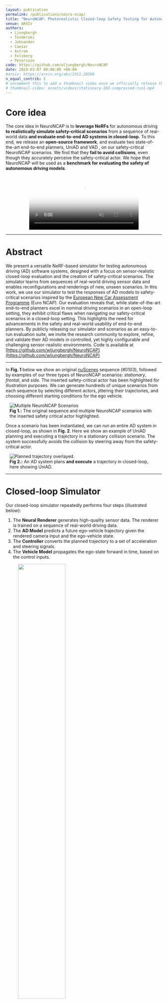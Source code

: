 ```yaml
---
layout: publication
permalink: /publications/neuro-ncap/
title: "NeuroNCAP: Photorealistic Closed-loop Safety Testing for Autonomous Driving"
venue: ARXIV
authors:
  - Ljungbergh
  - Tonderski
  - Johnander
  - Caesar
  - Astrom
  - Felsberg
  - Petersson
code: https://github.com/wljungbergh/NeuroNCAP
date: 2024-03-07 00:00:00 +00:00
#arxiv: https://arxiv.org/abs/2311.20260
n_equal_contrib: 2
# uncomment this to add a thumbnail video once we officially release the paper
# thumbnail-video: assets/videos/stationary-103-compressed-run1.mp4
---
```



# Core idea
The core idea in NeuroNCAP is to **leverage NeRFs** for autonomous driving <d-cite key="tonderski2023neurad"></d-cite> **to realistically simulate safety-critical scenarios** from a sequence of real-world data **and evaluate end-to-end AD systems in closed-loop**. To this end, we release an **open-source framework**, and evaluate two state-of-the-art end-to-end planners, UniAD <d-cite key="hu2023planning"></d-cite> and VAD <d-cite key="jiang2023vad"></d-cite>, on our safety-critical NeuroNCAP scenarios. We find that they **fail to avoid collisions**, even though they accurately perceive the safety-critical actor. We hope that NeuroNCAP will be used as a **benchmark for evaluating the safety of autonomous driving models**.

<div style="display: flex; align-items: center; justify-content: center;">
  <video controls loop muted playsinline style="width: 70%;" poster="assets/neuro-ncap-logo.png">
    <source src="assets/videos/teaser-video.mp4" type="video/mp4">
  </video>
</div>

---

# Abstract
We present a versatile NeRF-based simulator for testing autonomous driving (AD) software systems, designed with a focus on sensor-realistic closed-loop evaluation and the creation of safety-critical scenarios. The simulator learns from sequences of real-world driving sensor data and enables reconfigurations and renderings of new, unseen scenarios. In this work, we use our simulator to test the responses of AD models to safety-critical scenarios inspired by the [European New Car Assessment Programme](https://www.euroncap.com/en) (Euro NCAP). Our evaluation reveals that, while state-of-the-art end-to-end planners excel in nominal driving scenarios in an open-loop setting, they exhibit critical flaws when navigating our safety-critical scenarios in a closed-loop setting. This highlights the need for advancements in the safety and real-world usability of end-to-end planners. By publicly releasing our simulator and scenarios as an easy-to-run evaluation suite, we invite the research community to explore, refine, and validate their AD models in controlled, yet highly configurable and challenging sensor-realistic environments. Code is available at [https://github.com/wljungbergh/NeuroNCAP](https://github.com/wljungbergh/NeuroNCAP)

---

In <b>Fig. 1</b> below we show an original [nuScenes](https://www.nuscenes.org/) sequence (#0103), followed by examples of our three types of NeuroNCAP scenarios: <i>stationary</i>, <i>frontal</i>, and <i>side</i>. The inserted safety-critical actor has been highlighted for illustration purposes. We can generate hundreds of unique scenarios from each sequence by selecting different actors, jittering their trajectories, and choosing different starting conditions for the ego vehicle.


<div style="display:flex; justify-content: center;">
  <div style="width:95%;">
    <img src="assets/front-figure.png" alt="Multiple NeuroNCAP Scenarios"/>
    <figcaption><b>Fig 1.:</b> The original sequence and multiple NeuroNCAP scenarios with the inserted safety critical actor highlighted.</figcaption>
  </div>
</div>

Once a scenario has been instantiated, we can run an entire AD system in closed-loop, as shown in <b>Fig. 2</b>. Here we show an example of UniAD <d-cite key="hu2023planning"></d-cite> planning and executing a trajectory in a stationary collision scenario. The system successfully avoids the collision by steering away from the safety-critical actor.
<div style="display:flex; justify-content: center;">
  <div style="width:95%;">
    <img src="assets/ad-system-planning.png" alt="Planned trajectory overlayed."/>
    <figcaption><b>Fig 2.:</b> An AD system plans <b>and execute</b> a trajectory in closed-loop, here showing UniAD<d-cite key="hu2023planning"></d-cite>.</figcaption>
  </div>
</div>

---

# Closed-loop Simulator

Our closed-loop simulator repeatedly performs four steps (illustrated below):
1. The **Neural Renderer** generates high-quality sensor data. The renderer is trained on a sequence of real-world driving data.
2. The **AD Model** predicts a future ego-vehicle trajectory given the rendered camera input and the ego-vehicle state.
3. The **Controller** converts the planned trajectory to a set of acceleration and steering signals.
4. The **Vehicle Model** propagates the ego-state forward in time, based on the control inputs.

<figure class="figure__background">
  <img style="width: 60%; margin: 0 auto; mix-blend-mode: multiply; filter: brightness(1.05);" src="assets/animated_overview.gif"/>
</figure>


---

# NeuroNCAP Evaluation Protocol
In contrast to common evaluation practices – i.e., averaging performance across large-scale datasets – NeuroNCAP instead **focuses on a small set of carefully designed safety-critical scenarios**, designed such that any model that cannot successfully handle all of them, should be considered unsafe.
### Creating safety-critical scenarios
<div class="col-2">
<div class="col-2__left">
  <p>
   To create safety-critical, we have taken inspiration from the industry standard <a href="https://www.euroncap.com/">Euro NCAP</a> testing and define three types of scenarios, each characterized by the behavior of the actor that we are about to collide with: <i>stationary</i>, <i>frontal</i>, and <i>side</i>.
   </p>
   <p>
   In the stationary scenario, the actor is stationary in the current ego-vehicle trajectory, while in the frontal and side scenarios, the actor is moving towards the ego vehicle in a frontal or side collision course, respectively. In the stationary and side scenarios, a collision can be avoided either by stopping or by steering, while in the frontal scenario, a collision can only be avoided by steering.
  </p>
</div>

<div class="col-2__right" style="display: flex; justify-content: space-around;">
<div style="width: 30%;">
  <img src="assets/stationary.png" alt="Stationary Scenario Definition"/>
  <figcaption>(a) Stationary</figcaption>
</div>
<div style="width:30%;">
  <img src="assets/frontal.png" alt="Stationary Scenario Definition"/>
  <figcaption>(b) Frontal</figcaption>
</div>
<div style="width:30%;">
  <img src="assets/side.png" alt="Stationary Scenario Definition"/>
  <figcaption>(c) Side</figcaption>
</div>
</div>
</div>


### Creating *photo-realistic* safety-critical scenarios
From a sequence of real-world driving data, we train a neural rendering model <d-cite key="tonderski2023neurad"></d-cite> thus obtaining a digital clone of the original sequence. Subsequently, we can easily alter the scene (by moving/adding/removing actors) to create a safety-critical scenario and use the trained neural renderer to obtain photorealistic sensor data from new viewpoints. Below we show an example of a frontal collision scenario, where we have first **removed all the other actors** and then **inserted a safety-critical actor on a collision course** with the ego vehicle. The safety-critical actor was chosen to be the white/orange truck on the left of the original sequence.

<div style="display: flex; justify-content: space-around;">
{% include two_image_slider.html
  left_image="assets/original/frontal.png"
  right_image="assets/ncap/frontal.png"
  width="45"
  max-width="600px"
  max-height="340px"
  id="2"
  linkid="3"
  caption="Original vs frontal at t = T.  "
%}
{% include two_image_slider.html
  left_image="assets/original/frontal-t2.png"
  right_image="assets/ncap/frontal-t2.png"
  width="45"
  max-width="600px"
  max-height="340px"
  id="3"
  linkid="2"
  caption="Original vs frontal at t = T+Δ."
%}
</div>

### Creating *countless* photo-realistic safety-critical scenarios
We can generate multiple random instances from the same scenario by simply jittering attributes such as position and rotation, as well as the actor itself. Below we show three random runs of the same stationary scenario. Note that in the first two, we have maintained the same actor, while in the third we have changed the actor. Note that all of these scenarios are run in closed-loop, with UniAD <d-cite key="hu2023planning"></d-cite> as the driving system.
<div style="display: flex; flex-direction: column;">
<div style="display: flex; justify-content: center; align-items: start;">
  <video controls autoplay loop muted playsinline style="width: 100%;">
    <source src="assets/videos/stationary-compressed-concat.mp4" type="video/mp4">
    <source src="assets/videos/stationary-compressed-concat.webm" type="video/webm">
  </video>
</div>
<figcaption style="width: 100%;"> Three random runs of the same stationary scenario. </figcaption>
</div>

### Scoring safety-critical scenarios
For each scenario, a score is computed. A full score is achieved only by completely avoiding collision. Partial scores are awarded by successfully reducing the impact velocity. In spirit of the [5-star Euro NCAP rating system](https://www.euroncap.com/en/about-euro-ncap/how-to-read-the-stars/) we compute the NeuroNCAP score (NNS) as
<div style="display: flex; justify-content: space-around;">
$$
    \text{NNS} =
    \begin{cases}
        5.0                                    & \text{if no collision} \\
        4.0 \cdot \text{max}(0, 1 - v_i / v_r) & \text{otherwise}
    \end{cases}\enspace
$$
</div>
where $$v_i$$ is the impact speed as the magnitude of relative velocity between the ego-vehicle and the colliding actor, and $$v_r$$ is the reference impact speed that would occur if no action is performed. In other words, the score corresponds to a 5-star rating if a collision is entirely avoided, and otherwise, the rating is linearly decreased from four to zero stars at (or exceeding) the reference impact speed.

---

# Evaluating state-of-the-art models in NeuroNCAP
We evaluate the performance of two state-of-the-art end-to-end planners, UniAD <d-cite key="hu2023planning"></d-cite> and VAD <d-cite key="jiang2023vad"></d-cite>, in the NeuroNCAP scenarios. We find that the post-processing (classical solver based on future occupancy) used in UniAD increases the performance in the safety-critical scenarios and that without it, the models fail completely. Find more details of this evaluation in the paper.
<div style="display:flex; justify-content: center;">
  <div style="width:70%;">
    <img src="assets/metrics-transparent.png" alt="NeuroNCAP evaluation table"/>
  </div>
</div>

<br>

Below we show an example of a frontal collision scenario, where both UniAD and VAD are run both with and without the post-processing step. In this case, all fail except for UniAD with post-processing.
<div style="display: flex; align-items: center; justify-content: center;">
  <video controls loop muted playsinline style="width: 70%;">
    <source src="assets/videos/multi-model-frontal-0110.mp4" type="video/mp4">
  </video>
</div>

<br>
One might think that the reason that the models perform so poorly is due to a sim-to-real gap. To investigate this, we performed a sim-to-real study, where we made use of the auxiliary outputs (detected and forecasted objects), and computed how well the models perceive the safety-critical actor. As shown in the table below, the models accurately detect and forecast the safety-critical actor, but still fail to avoid the collision.

<div style="display:flex; justify-content: center;">
  <div style="width:70%;">
    <img src="assets/recall-transparent.png" alt="Sim2Real metrics table"/>
  </div>
</div>

<br>

In the figure below we show a qualitative example of this. In this side-scenario, UniAD correctly detects and forecasts the actor. As seen, it predicts many possible trajectories for the actor, several of which are driving straight into our trajectory. Despite this, it fails to do a safe maneuver, such as breaking or steering with sufficient safety margin, to avoid the collision.

<div style="display:flex; justify-content: center;">
    <img src="assets/collision-while-percieving.png" alt="Sim2Real metrics table"/>
</div>

---